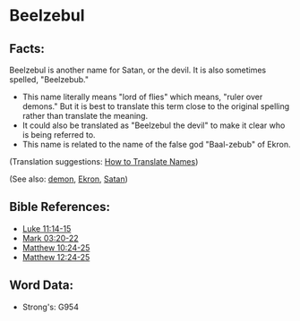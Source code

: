# Beelzebul #

## Facts: ##

Beelzebul is another name for Satan, or the devil. It is also sometimes spelled, "Beelzebub."

* This name literally means "lord of flies" which means, "ruler over demons." But it is best to translate this term close to the original spelling rather than translate the meaning.
* It could also be translated as "Beelzebul the devil" to make it clear who is being referred to.
* This name is related to the name of the false god "Baal-zebub" of Ekron.

(Translation suggestions: [How to Translate Names](rc://en/ta/man/translate/translate-names))

(See also: [demon](../kt/demon.md), [Ekron](../names/ekron.md), [Satan](../kt/satan.md))

## Bible References: ##

* [Luke 11:14-15](rc://en/tn/help/luk/11/14)
* [Mark 03:20-22](rc://en/tn/help/mrk/03/20)
* [Matthew 10:24-25](rc://en/tn/help/mat/10/24)
* [Matthew 12:24-25](rc://en/tn/help/mat/12/24)

## Word Data: ##

* Strong's: G954
